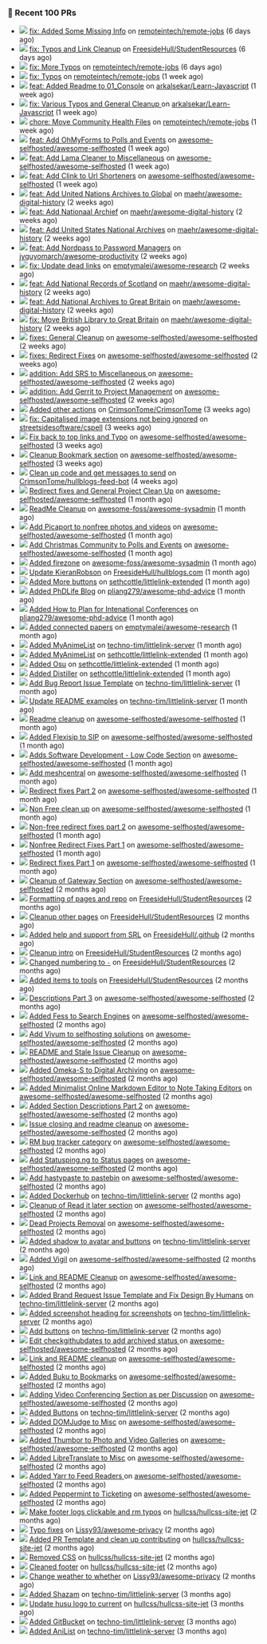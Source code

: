 ### 🔨 Recent 100 PRs

- ![](../assets/pr-merged.svg) [fix: Added Some Missing Info](https://github.com/remoteintech/remote-jobs/pull/1449) on [remoteintech/remote-jobs](https://github.com/remoteintech/remote-jobs) (6 days ago)
- ![](../assets/pr-merged.svg) [fix: Typos and Link Cleanup](https://github.com/FreesideHull/StudentResources/pull/14) on [FreesideHull/StudentResources](https://github.com/FreesideHull/StudentResources) (6 days ago)
- ![](../assets/pr-merged.svg) [fix: More Typos](https://github.com/remoteintech/remote-jobs/pull/1445) on [remoteintech/remote-jobs](https://github.com/remoteintech/remote-jobs) (6 days ago)
- ![](../assets/pr-merged.svg) [fix: Typos](https://github.com/remoteintech/remote-jobs/pull/1442) on [remoteintech/remote-jobs](https://github.com/remoteintech/remote-jobs) (1 week ago)
- ![](../assets/pr-merged.svg) [feat: Added Readme to 01_Console](https://github.com/arkalsekar/Learn-Javascript/pull/24) on [arkalsekar/Learn-Javascript](https://github.com/arkalsekar/Learn-Javascript) (1 week ago)
- ![](../assets/pr-merged.svg) [fix: Various Typos and General Cleanup ](https://github.com/arkalsekar/Learn-Javascript/pull/20) on [arkalsekar/Learn-Javascript](https://github.com/arkalsekar/Learn-Javascript) (1 week ago)
- ![](../assets/pr-merged.svg) [chore: Move Community Health Files](https://github.com/remoteintech/remote-jobs/pull/1438) on [remoteintech/remote-jobs](https://github.com/remoteintech/remote-jobs) (1 week ago)
- ![](../assets/pr-open.svg) [feat: Add OhMyForms to Polls and Events](https://github.com/awesome-selfhosted/awesome-selfhosted/pull/3318) on [awesome-selfhosted/awesome-selfhosted](https://github.com/awesome-selfhosted/awesome-selfhosted) (1 week ago)
- ![](../assets/pr-open.svg) [feat: Add Lama Cleaner to Miscellaneous](https://github.com/awesome-selfhosted/awesome-selfhosted/pull/3317) on [awesome-selfhosted/awesome-selfhosted](https://github.com/awesome-selfhosted/awesome-selfhosted) (1 week ago)
- ![](../assets/pr-open.svg) [feat: Add Clink to Url Shorteners](https://github.com/awesome-selfhosted/awesome-selfhosted/pull/3316) on [awesome-selfhosted/awesome-selfhosted](https://github.com/awesome-selfhosted/awesome-selfhosted) (1 week ago)
- ![](../assets/pr-merged.svg) [feat: Add United Nations Archives to Global](https://github.com/maehr/awesome-digital-history/pull/48) on [maehr/awesome-digital-history](https://github.com/maehr/awesome-digital-history) (2 weeks ago)
- ![](../assets/pr-merged.svg) [feat: Add Nationaal Archief](https://github.com/maehr/awesome-digital-history/pull/47) on [maehr/awesome-digital-history](https://github.com/maehr/awesome-digital-history) (2 weeks ago)
- ![](../assets/pr-merged.svg) [feat: Add United States National Archives](https://github.com/maehr/awesome-digital-history/pull/46) on [maehr/awesome-digital-history](https://github.com/maehr/awesome-digital-history) (2 weeks ago)
- ![](../assets/pr-open.svg) [feat: Add Nordpass to Password Managers](https://github.com/jyguyomarch/awesome-productivity/pull/106) on [jyguyomarch/awesome-productivity](https://github.com/jyguyomarch/awesome-productivity) (2 weeks ago)
- ![](../assets/pr-open.svg) [fix: Update dead links](https://github.com/emptymalei/awesome-research/pull/58) on [emptymalei/awesome-research](https://github.com/emptymalei/awesome-research) (2 weeks ago)
- ![](../assets/pr-merged.svg) [feat: Add National Records of Scotland](https://github.com/maehr/awesome-digital-history/pull/45) on [maehr/awesome-digital-history](https://github.com/maehr/awesome-digital-history) (2 weeks ago)
- ![](../assets/pr-merged.svg) [feat: Add National Archives to Great Britain](https://github.com/maehr/awesome-digital-history/pull/44) on [maehr/awesome-digital-history](https://github.com/maehr/awesome-digital-history) (2 weeks ago)
- ![](../assets/pr-merged.svg) [fix: Move British Library to Great Britain](https://github.com/maehr/awesome-digital-history/pull/43) on [maehr/awesome-digital-history](https://github.com/maehr/awesome-digital-history) (2 weeks ago)
- ![](../assets/pr-merged.svg) [fixes: General Cleanup](https://github.com/awesome-selfhosted/awesome-selfhosted/pull/3302) on [awesome-selfhosted/awesome-selfhosted](https://github.com/awesome-selfhosted/awesome-selfhosted) (2 weeks ago)
- ![](../assets/pr-open.svg) [fixes: Redirect Fixes](https://github.com/awesome-selfhosted/awesome-selfhosted/pull/3301) on [awesome-selfhosted/awesome-selfhosted](https://github.com/awesome-selfhosted/awesome-selfhosted) (2 weeks ago)
- ![](../assets/pr-open.svg) [addition: Add SRS to Miscellaneous ](https://github.com/awesome-selfhosted/awesome-selfhosted/pull/3299) on [awesome-selfhosted/awesome-selfhosted](https://github.com/awesome-selfhosted/awesome-selfhosted) (2 weeks ago)
- ![](../assets/pr-merged.svg) [addition: Add Gerrit to Project Management](https://github.com/awesome-selfhosted/awesome-selfhosted/pull/3298) on [awesome-selfhosted/awesome-selfhosted](https://github.com/awesome-selfhosted/awesome-selfhosted) (2 weeks ago)
- ![](../assets/pr-merged.svg) [Added other actions](https://github.com/CrimsonTome/CrimsonTome/pull/2) on [CrimsonTome/CrimsonTome](https://github.com/CrimsonTome/CrimsonTome) (3 weeks ago)
- ![](../assets/pr-merged.svg) [fix: Capitalised image extensions not being ignored](https://github.com/streetsidesoftware/cspell/pull/3599) on [streetsidesoftware/cspell](https://github.com/streetsidesoftware/cspell) (3 weeks ago)
- ![](../assets/pr-merged.svg) [Fix back to top links and Typo](https://github.com/awesome-selfhosted/awesome-selfhosted/pull/3294) on [awesome-selfhosted/awesome-selfhosted](https://github.com/awesome-selfhosted/awesome-selfhosted) (3 weeks ago)
- ![](../assets/pr-merged.svg) [Cleanup Bookmark section](https://github.com/awesome-selfhosted/awesome-selfhosted/pull/3288) on [awesome-selfhosted/awesome-selfhosted](https://github.com/awesome-selfhosted/awesome-selfhosted) (3 weeks ago)
- ![](../assets/pr-merged.svg) [Clean up code and get messages to send](https://github.com/CrimsonTome/hullblogs-feed-bot/pull/1) on [CrimsonTome/hullblogs-feed-bot](https://github.com/CrimsonTome/hullblogs-feed-bot) (4 weeks ago)
- ![](../assets/pr-merged.svg) [Redirect fixes and General Project Clean Up](https://github.com/awesome-selfhosted/awesome-selfhosted/pull/3274) on [awesome-selfhosted/awesome-selfhosted](https://github.com/awesome-selfhosted/awesome-selfhosted) (1 month ago)
- ![](../assets/pr-merged.svg) [ReadMe Cleanup](https://github.com/awesome-foss/awesome-sysadmin/pull/396) on [awesome-foss/awesome-sysadmin](https://github.com/awesome-foss/awesome-sysadmin) (1 month ago)
- ![](../assets/pr-merged.svg) [Add Picaport to nonfree photos and videos](https://github.com/awesome-selfhosted/awesome-selfhosted/pull/3272) on [awesome-selfhosted/awesome-selfhosted](https://github.com/awesome-selfhosted/awesome-selfhosted) (1 month ago)
- ![](../assets/pr-merged.svg) [Add Christmas Community to Polls and Events](https://github.com/awesome-selfhosted/awesome-selfhosted/pull/3271) on [awesome-selfhosted/awesome-selfhosted](https://github.com/awesome-selfhosted/awesome-selfhosted) (1 month ago)
- ![](../assets/pr-closed.svg) [Added firezone](https://github.com/awesome-foss/awesome-sysadmin/pull/395) on [awesome-foss/awesome-sysadmin](https://github.com/awesome-foss/awesome-sysadmin) (1 month ago)
- ![](../assets/pr-merged.svg) [Update KieranRobson](https://github.com/FreesideHull/hullblogs.com/pull/11) on [FreesideHull/hullblogs.com](https://github.com/FreesideHull/hullblogs.com) (1 month ago)
- ![](../assets/pr-merged.svg) [Added More buttons](https://github.com/sethcottle/littlelink-extended/pull/5) on [sethcottle/littlelink-extended](https://github.com/sethcottle/littlelink-extended) (1 month ago)
- ![](../assets/pr-merged.svg) [Added PhDLife Blog](https://github.com/pliang279/awesome-phd-advice/pull/2) on [pliang279/awesome-phd-advice](https://github.com/pliang279/awesome-phd-advice) (1 month ago)
- ![](../assets/pr-merged.svg) [Added How to Plan for Intenational Conferences](https://github.com/pliang279/awesome-phd-advice/pull/1) on [pliang279/awesome-phd-advice](https://github.com/pliang279/awesome-phd-advice) (1 month ago)
- ![](../assets/pr-merged.svg) [Added connected papers](https://github.com/emptymalei/awesome-research/pull/55) on [emptymalei/awesome-research](https://github.com/emptymalei/awesome-research) (1 month ago)
- ![](../assets/pr-merged.svg) [Added MyAnimeList](https://github.com/techno-tim/littlelink-server/pull/205) on [techno-tim/littlelink-server](https://github.com/techno-tim/littlelink-server) (1 month ago)
- ![](../assets/pr-merged.svg) [Added MyAnimeList](https://github.com/sethcottle/littlelink-extended/pull/4) on [sethcottle/littlelink-extended](https://github.com/sethcottle/littlelink-extended) (1 month ago)
- ![](../assets/pr-merged.svg) [Added Osu](https://github.com/sethcottle/littlelink-extended/pull/3) on [sethcottle/littlelink-extended](https://github.com/sethcottle/littlelink-extended) (1 month ago)
- ![](../assets/pr-merged.svg) [Added Distiller](https://github.com/sethcottle/littlelink-extended/pull/2) on [sethcottle/littlelink-extended](https://github.com/sethcottle/littlelink-extended) (1 month ago)
- ![](../assets/pr-merged.svg) [Add Bug Report Issue Template](https://github.com/techno-tim/littlelink-server/pull/204) on [techno-tim/littlelink-server](https://github.com/techno-tim/littlelink-server) (1 month ago)
- ![](../assets/pr-merged.svg) [Update README examples](https://github.com/techno-tim/littlelink-server/pull/203) on [techno-tim/littlelink-server](https://github.com/techno-tim/littlelink-server) (1 month ago)
- ![](../assets/pr-merged.svg) [Readme cleanup](https://github.com/awesome-selfhosted/awesome-selfhosted/pull/3243) on [awesome-selfhosted/awesome-selfhosted](https://github.com/awesome-selfhosted/awesome-selfhosted) (1 month ago)
- ![](../assets/pr-merged.svg) [Added Flexisip to SIP](https://github.com/awesome-selfhosted/awesome-selfhosted/pull/3241) on [awesome-selfhosted/awesome-selfhosted](https://github.com/awesome-selfhosted/awesome-selfhosted) (1 month ago)
- ![](../assets/pr-merged.svg) [Adds Software Development - Low Code Section](https://github.com/awesome-selfhosted/awesome-selfhosted/pull/3240) on [awesome-selfhosted/awesome-selfhosted](https://github.com/awesome-selfhosted/awesome-selfhosted) (1 month ago)
- ![](../assets/pr-merged.svg) [Add meshcentral](https://github.com/awesome-selfhosted/awesome-selfhosted/pull/3239) on [awesome-selfhosted/awesome-selfhosted](https://github.com/awesome-selfhosted/awesome-selfhosted) (1 month ago)
- ![](../assets/pr-closed.svg) [Redirect fixes Part 2](https://github.com/awesome-selfhosted/awesome-selfhosted/pull/3229) on [awesome-selfhosted/awesome-selfhosted](https://github.com/awesome-selfhosted/awesome-selfhosted) (1 month ago)
- ![](../assets/pr-merged.svg) [Non Free clean up](https://github.com/awesome-selfhosted/awesome-selfhosted/pull/3228) on [awesome-selfhosted/awesome-selfhosted](https://github.com/awesome-selfhosted/awesome-selfhosted) (1 month ago)
- ![](../assets/pr-merged.svg) [Non-free redirect fixes part 2](https://github.com/awesome-selfhosted/awesome-selfhosted/pull/3227) on [awesome-selfhosted/awesome-selfhosted](https://github.com/awesome-selfhosted/awesome-selfhosted) (1 month ago)
- ![](../assets/pr-merged.svg) [Nonfree Redirect Fixes Part 1](https://github.com/awesome-selfhosted/awesome-selfhosted/pull/3223) on [awesome-selfhosted/awesome-selfhosted](https://github.com/awesome-selfhosted/awesome-selfhosted) (1 month ago)
- ![](../assets/pr-merged.svg) [Redirect fixes Part 1](https://github.com/awesome-selfhosted/awesome-selfhosted/pull/3222) on [awesome-selfhosted/awesome-selfhosted](https://github.com/awesome-selfhosted/awesome-selfhosted) (1 month ago)
- ![](../assets/pr-merged.svg) [Cleanup of Gateway Section](https://github.com/awesome-selfhosted/awesome-selfhosted/pull/3221) on [awesome-selfhosted/awesome-selfhosted](https://github.com/awesome-selfhosted/awesome-selfhosted) (2 months ago)
- ![](../assets/pr-merged.svg) [Formatting of pages and repo](https://github.com/FreesideHull/StudentResources/pull/12) on [FreesideHull/StudentResources](https://github.com/FreesideHull/StudentResources) (2 months ago)
- ![](../assets/pr-merged.svg) [Cleanup other pages](https://github.com/FreesideHull/StudentResources/pull/11) on [FreesideHull/StudentResources](https://github.com/FreesideHull/StudentResources) (2 months ago)
- ![](../assets/pr-merged.svg) [Added help and support from SRL](https://github.com/FreesideHull/.github/pull/1) on [FreesideHull/.github](https://github.com/FreesideHull/.github) (2 months ago)
- ![](../assets/pr-merged.svg) [Cleanup intro](https://github.com/FreesideHull/StudentResources/pull/10) on [FreesideHull/StudentResources](https://github.com/FreesideHull/StudentResources) (2 months ago)
- ![](../assets/pr-merged.svg) [Changed numbering to `-`](https://github.com/FreesideHull/StudentResources/pull/9) on [FreesideHull/StudentResources](https://github.com/FreesideHull/StudentResources) (2 months ago)
- ![](../assets/pr-merged.svg) [Added items to tools](https://github.com/FreesideHull/StudentResources/pull/8) on [FreesideHull/StudentResources](https://github.com/FreesideHull/StudentResources) (2 months ago)
- ![](../assets/pr-merged.svg) [Descriptions Part 3](https://github.com/awesome-selfhosted/awesome-selfhosted/pull/3215) on [awesome-selfhosted/awesome-selfhosted](https://github.com/awesome-selfhosted/awesome-selfhosted) (2 months ago)
- ![](../assets/pr-merged.svg) [Added Fess to Search Engines](https://github.com/awesome-selfhosted/awesome-selfhosted/pull/3213) on [awesome-selfhosted/awesome-selfhosted](https://github.com/awesome-selfhosted/awesome-selfhosted) (2 months ago)
- ![](../assets/pr-merged.svg) [Add Vivum to selfhosting solutions](https://github.com/awesome-selfhosted/awesome-selfhosted/pull/3210) on [awesome-selfhosted/awesome-selfhosted](https://github.com/awesome-selfhosted/awesome-selfhosted) (2 months ago)
- ![](../assets/pr-merged.svg) [README and Stale Issue Cleanup](https://github.com/awesome-selfhosted/awesome-selfhosted/pull/3197) on [awesome-selfhosted/awesome-selfhosted](https://github.com/awesome-selfhosted/awesome-selfhosted) (2 months ago)
- ![](../assets/pr-merged.svg) [Added Omeka-S to Digital Archiving](https://github.com/awesome-selfhosted/awesome-selfhosted/pull/3194) on [awesome-selfhosted/awesome-selfhosted](https://github.com/awesome-selfhosted/awesome-selfhosted) (2 months ago)
- ![](../assets/pr-merged.svg) [Added  Minimalist Online Markdown Editor to Note Taking Editors](https://github.com/awesome-selfhosted/awesome-selfhosted/pull/3193) on [awesome-selfhosted/awesome-selfhosted](https://github.com/awesome-selfhosted/awesome-selfhosted) (2 months ago)
- ![](../assets/pr-merged.svg) [Added Section Descriptions Part 2](https://github.com/awesome-selfhosted/awesome-selfhosted/pull/3192) on [awesome-selfhosted/awesome-selfhosted](https://github.com/awesome-selfhosted/awesome-selfhosted) (2 months ago)
- ![](../assets/pr-merged.svg) [Issue closing and readme cleanup](https://github.com/awesome-selfhosted/awesome-selfhosted/pull/3190) on [awesome-selfhosted/awesome-selfhosted](https://github.com/awesome-selfhosted/awesome-selfhosted) (2 months ago)
- ![](../assets/pr-closed.svg) [RM bug tracker category](https://github.com/awesome-selfhosted/awesome-selfhosted/pull/3189) on [awesome-selfhosted/awesome-selfhosted](https://github.com/awesome-selfhosted/awesome-selfhosted) (2 months ago)
- ![](../assets/pr-merged.svg) [Add Statusping.ng to Status pages](https://github.com/awesome-selfhosted/awesome-selfhosted/pull/3186) on [awesome-selfhosted/awesome-selfhosted](https://github.com/awesome-selfhosted/awesome-selfhosted) (2 months ago)
- ![](../assets/pr-merged.svg) [Add hastypaste to pastebin](https://github.com/awesome-selfhosted/awesome-selfhosted/pull/3185) on [awesome-selfhosted/awesome-selfhosted](https://github.com/awesome-selfhosted/awesome-selfhosted) (2 months ago)
- ![](../assets/pr-merged.svg) [Added Dockerhub](https://github.com/techno-tim/littlelink-server/pull/194) on [techno-tim/littlelink-server](https://github.com/techno-tim/littlelink-server) (2 months ago)
- ![](../assets/pr-merged.svg) [Cleanup of Read it later section](https://github.com/awesome-selfhosted/awesome-selfhosted/pull/3184) on [awesome-selfhosted/awesome-selfhosted](https://github.com/awesome-selfhosted/awesome-selfhosted) (2 months ago)
- ![](../assets/pr-merged.svg) [Dead Projects Removal](https://github.com/awesome-selfhosted/awesome-selfhosted/pull/3183) on [awesome-selfhosted/awesome-selfhosted](https://github.com/awesome-selfhosted/awesome-selfhosted) (2 months ago)
- ![](../assets/pr-closed.svg) [Added shadow to avatar and buttons](https://github.com/techno-tim/littlelink-server/pull/193) on [techno-tim/littlelink-server](https://github.com/techno-tim/littlelink-server) (2 months ago)
- ![](../assets/pr-closed.svg) [Added Vigil](https://github.com/awesome-selfhosted/awesome-selfhosted/pull/3167) on [awesome-selfhosted/awesome-selfhosted](https://github.com/awesome-selfhosted/awesome-selfhosted) (2 months ago)
- ![](../assets/pr-merged.svg) [Link and README Cleanup](https://github.com/awesome-selfhosted/awesome-selfhosted/pull/3160) on [awesome-selfhosted/awesome-selfhosted](https://github.com/awesome-selfhosted/awesome-selfhosted) (2 months ago)
- ![](../assets/pr-merged.svg) [Added Brand Request Issue Template and Fix Design By Humans](https://github.com/techno-tim/littlelink-server/pull/184) on [techno-tim/littlelink-server](https://github.com/techno-tim/littlelink-server) (2 months ago)
- ![](../assets/pr-merged.svg) [Added screenshot heading for screenshots](https://github.com/techno-tim/littlelink-server/pull/183) on [techno-tim/littlelink-server](https://github.com/techno-tim/littlelink-server) (2 months ago)
- ![](../assets/pr-merged.svg) [Add buttons](https://github.com/techno-tim/littlelink-server/pull/182) on [techno-tim/littlelink-server](https://github.com/techno-tim/littlelink-server) (2 months ago)
- ![](../assets/pr-merged.svg) [Edit checkgithubdates to add archived status ](https://github.com/awesome-selfhosted/awesome-selfhosted/pull/3145) on [awesome-selfhosted/awesome-selfhosted](https://github.com/awesome-selfhosted/awesome-selfhosted) (2 months ago)
- ![](../assets/pr-merged.svg) [Link and README cleanup](https://github.com/awesome-selfhosted/awesome-selfhosted/pull/3140) on [awesome-selfhosted/awesome-selfhosted](https://github.com/awesome-selfhosted/awesome-selfhosted) (2 months ago)
- ![](../assets/pr-merged.svg) [Added Buku to Bookmarks](https://github.com/awesome-selfhosted/awesome-selfhosted/pull/3139) on [awesome-selfhosted/awesome-selfhosted](https://github.com/awesome-selfhosted/awesome-selfhosted) (2 months ago)
- ![](../assets/pr-merged.svg) [Adding Video Conferencing Section as per Discussion](https://github.com/awesome-selfhosted/awesome-selfhosted/pull/3133) on [awesome-selfhosted/awesome-selfhosted](https://github.com/awesome-selfhosted/awesome-selfhosted) (2 months ago)
- ![](../assets/pr-merged.svg) [Added Buttons](https://github.com/techno-tim/littlelink-server/pull/172) on [techno-tim/littlelink-server](https://github.com/techno-tim/littlelink-server) (2 months ago)
- ![](../assets/pr-merged.svg) [Added DOMJudge to Misc](https://github.com/awesome-selfhosted/awesome-selfhosted/pull/3127) on [awesome-selfhosted/awesome-selfhosted](https://github.com/awesome-selfhosted/awesome-selfhosted) (2 months ago)
- ![](../assets/pr-merged.svg) [Added Thumbor to Photo and Video Galleries](https://github.com/awesome-selfhosted/awesome-selfhosted/pull/3126) on [awesome-selfhosted/awesome-selfhosted](https://github.com/awesome-selfhosted/awesome-selfhosted) (2 months ago)
- ![](../assets/pr-merged.svg) [Added LibreTranslate to Misc](https://github.com/awesome-selfhosted/awesome-selfhosted/pull/3123) on [awesome-selfhosted/awesome-selfhosted](https://github.com/awesome-selfhosted/awesome-selfhosted) (2 months ago)
- ![](../assets/pr-merged.svg) [Added Yarr to Feed Readers ](https://github.com/awesome-selfhosted/awesome-selfhosted/pull/3122) on [awesome-selfhosted/awesome-selfhosted](https://github.com/awesome-selfhosted/awesome-selfhosted) (2 months ago)
- ![](../assets/pr-merged.svg) [Added Peppermint to Ticketing](https://github.com/awesome-selfhosted/awesome-selfhosted/pull/3121) on [awesome-selfhosted/awesome-selfhosted](https://github.com/awesome-selfhosted/awesome-selfhosted) (2 months ago)
- ![](../assets/pr-merged.svg) [Make footer logs clickable and rm typos](https://github.com/hullcss/hullcss-site-jet/pull/13) on [hullcss/hullcss-site-jet](https://github.com/hullcss/hullcss-site-jet) (2 months ago)
- ![](../assets/pr-merged.svg) [Typo fixes](https://github.com/Lissy93/awesome-privacy/pull/30) on [Lissy93/awesome-privacy](https://github.com/Lissy93/awesome-privacy) (2 months ago)
- ![](../assets/pr-merged.svg) [Added PR Template and clean up contributing](https://github.com/hullcss/hullcss-site-jet/pull/11) on [hullcss/hullcss-site-jet](https://github.com/hullcss/hullcss-site-jet) (2 months ago)
- ![](../assets/pr-merged.svg) [Removed CSS](https://github.com/hullcss/hullcss-site-jet/pull/9) on [hullcss/hullcss-site-jet](https://github.com/hullcss/hullcss-site-jet) (2 months ago)
- ![](../assets/pr-merged.svg) [Cleaned footer](https://github.com/hullcss/hullcss-site-jet/pull/8) on [hullcss/hullcss-site-jet](https://github.com/hullcss/hullcss-site-jet) (2 months ago)
- ![](../assets/pr-merged.svg) [Change weather to whether](https://github.com/Lissy93/awesome-privacy/pull/28) on [Lissy93/awesome-privacy](https://github.com/Lissy93/awesome-privacy) (2 months ago)
- ![](../assets/pr-merged.svg) [Added Shazam](https://github.com/techno-tim/littlelink-server/pull/166) on [techno-tim/littlelink-server](https://github.com/techno-tim/littlelink-server) (3 months ago)
- ![](../assets/pr-merged.svg) [Update husu logo to current](https://github.com/hullcss/hullcss-site-jet/pull/6) on [hullcss/hullcss-site-jet](https://github.com/hullcss/hullcss-site-jet) (3 months ago)
- ![](../assets/pr-merged.svg) [Added GitBucket](https://github.com/techno-tim/littlelink-server/pull/165) on [techno-tim/littlelink-server](https://github.com/techno-tim/littlelink-server) (3 months ago)
- ![](../assets/pr-merged.svg) [Added AniList](https://github.com/techno-tim/littlelink-server/pull/164) on [techno-tim/littlelink-server](https://github.com/techno-tim/littlelink-server) (3 months ago)